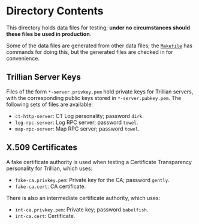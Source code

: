 Directory Contents
==================

This directory holds data files for testing; **under no circumstances should these
files be used in production**.

Some of the data files are generated from other data files; the [`Makefile`](Makefile) has commands for doing this, but
the generated files are checked in for convenience.


Trillian Server Keys
--------------------

Files of the form `*-server.privkey.pem` hold private keys for Trillian servers, with the corresponding public keys
stored in `*-server.pubkey.pem`.  The following sets of files are available:

 - `ct-http-server`: CT Log personality; password `dirk`.
 - `log-rpc-server`: Log RPC server; password `towel`.
 - `map-rpc-server`: Map RPC server; password `towel`.


X.509 Certificates
------------------

A fake certificate authority is used when testing a Certificate Transparency personality for Trillian, which uses:

 - `fake-ca.privkey.pem`: Private key for the CA; password `gently`.
 - `fake-ca.cert`: CA certificate.

 There is also an intermediate certificate authority, which uses:

 - `int-ca.privkey.pem`: Private key; password `babelfish`.
 - `int-ca.cert`: Certificate.
